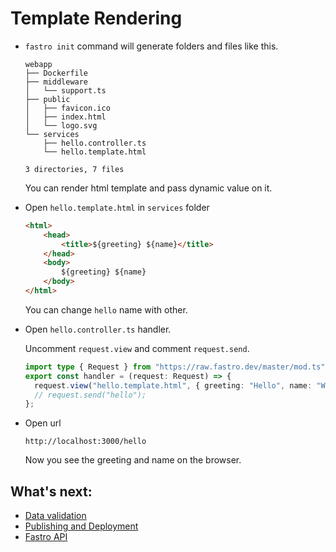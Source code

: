 # Template Rendering

- `fastro init` command will generate folders and files like this.
    ```
    webapp
    ├── Dockerfile
    ├── middleware
    │   └── support.ts
    ├── public
    │   ├── favicon.ico
    │   ├── index.html
    │   └── logo.svg
    └── services
        ├── hello.controller.ts
        └── hello.template.html

    3 directories, 7 files
    ```

    You can render html template and pass dynamic value on it.

- Open `hello.template.html` in `services` folder
    ```html
    <html>
        <head>
            <title>${greeting} ${name}</title>
        </head>
        <body>
            ${greeting} ${name}
        </body>
    </html>
    ```

    You can change `hello` name with other.

- Open `hello.controller.ts` handler. 

    Uncomment `request.view` and comment `request.send`.

    ```ts
    import type { Request } from "https://raw.fastro.dev/master/mod.ts";
    export const handler = (request: Request) => {
      request.view("hello.template.html", { greeting: "Hello", name: "World" });
      // request.send("hello");
    };

    ```
- Open url

    ```
    http://localhost:3000/hello
    ```
    Now you see the greeting and name on the browser.


## What's next:
- [Data validation](validation.md)
- [Publishing and Deployment](deployment.md)
- [Fastro API](api.md)